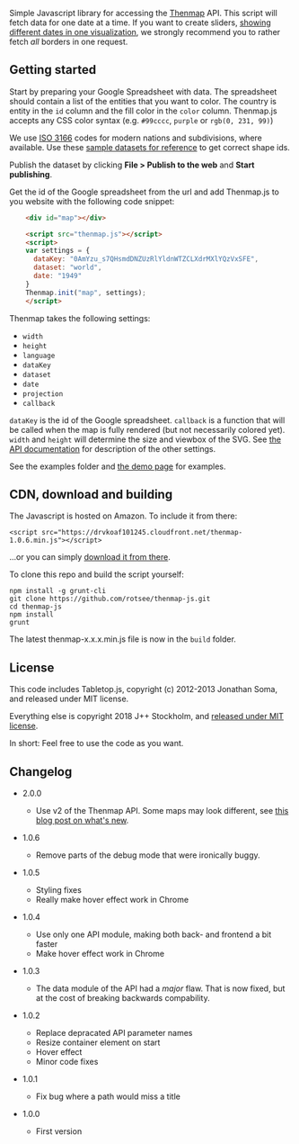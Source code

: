 Simple Javascript library for accessing the [Thenmap](http://www.thenmap.net) API. This script will fetch data for one date at a time. If you want to create sliders, [showing different dates in one visualization](http://old.thenmap.net), we strongly recommend you to rather fetch _all_ borders in one request.

## Getting started

Start by preparing your Google Spreadsheet with data. The spreadsheet should contain a list of the entities that you want to color. The country is entity in the `id` column and the fill color in the `color` column. Thenmap.js accepts any CSS color syntax (e.g. `#99cccc`, `purple` or `rgb(0, 231, 99)`)

We use [ISO 3166](https://en.wikipedia.org/wiki/ISO_3166-1_alpha-2) codes for modern nations and subdivisions, where available. Use these [sample datasets for reference](https://docs.google.com/spreadsheets/d/1dj8qw3I75qudflfkr4wBDipeehnecsSslemkn2j5qRE/edit#gid=0) to get correct shape ids.

Publish the dataset by clicking __File > Publish to the web__ and __Start publishing__.

Get the id of the Google spreadsheet from the url and add Thenmap.js to you website with the following code snippet:

```html
    <div id="map"></div>

    <script src="thenmap.js"></script>
    <script>
    var settings = {
      dataKey: "0AmYzu_s7QHsmdDNZUzRlYldnWTZCLXdrMXlYQzVxSFE",
      dataset: "world",
      date: "1949"
    }
    Thenmap.init("map", settings);
    </script>
```

Thenmap takes the following settings:

- `width`
- `height`  
- `language`  
- `dataKey`  
- `dataset`  
- `date`
- `projection`
- `callback`

`dataKey` is the id of the Google spreadsheet. `callback` is a function that will be called when the map is fully rendered (but not necessarily colored yet). `width` and `height` will determine the size and viewbox of the SVG. See [the API documentation](http://thenmap-api.herokuapp.com/#datasets) for description of the other settings.

See the examples folder and [the demo page](http://www.thenmap.net/demo) for examples.

## CDN, download and building

The Javascript is hosted on Amazon. To include it from there:

    <script src="https://drvkoaf101245.cloudfront.net/thenmap-1.0.6.min.js"></script>

...or you can simply [download it from there](https://drvkoaf101245.cloudfront.net/thenmap-1.0.6.min.js).

To clone this repo and build the script yourself:

    npm install -g grunt-cli
    git clone https://github.com/rotsee/thenmap-js.git
    cd thenmap-js
    npm install
    grunt

The latest thenmap-x.x.x.min.js file is now in the `build` folder.

## License
This code includes Tabletop.js, copyright (c) 2012-2013 Jonathan Soma, and released under MIT license.

Everything else is copyright 2018 J++ Stockholm, and [released under MIT license](/LICENSE).

In short: Feel free to use the code as you want.

## Changelog

 * 2.0.0

      * Use v2 of the Thenmap API. Some maps may look different, see [this blog post on what's new](http://jplusplus.org/en/blog/version-two-of-the-thenmap-api/).

 * 1.0.6

      * Remove parts of the debug mode that were ironically buggy.

 * 1.0.5

      * Styling fixes
      * Really make hover effect work in Chrome

 * 1.0.4

      * Use only one API module, making both back- and frontend a bit faster
      * Make hover effect work in Chrome

 * 1.0.3

      * The data module of the API had a _major_ flaw. That is now fixed, but at the cost of breaking backwards compability.

 * 1.0.2

      * Replace depracated API parameter names
      * Resize container element on start
      * Hover effect
      * Minor code fixes

 * 1.0.1

      * Fix bug where a path would miss a title

 * 1.0.0

      * First version
